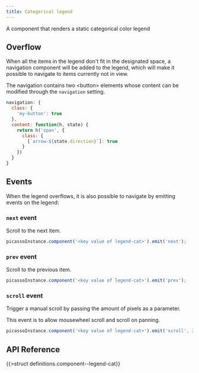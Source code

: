 ```yaml
---
title: Categorical legend
---
```


A component that renders a static categorical color legend

## Overflow

When all the items in the legend don't fit in the designated space, a navigation component will be added to the legend, which will make it possible to navigate to items currently not in view.

The navigation contains two &lt;button&gt; elements whose content can be modified through the `navigation` setting.

```js
navigation: {
  class: {
    'my-button': true
  },
  content: function(h, state) {
    return h('span', {
      class: {
        [`arrow-${state.direction}`]: true
      }
    })
  }
}
```

## Events

When the legend overflows, it is also possible to navigate by emitting events on the legend:

### `next` event

Scroll to the next item.

```js
picassoInstance.component('<key value of legend-cat>').emit('next');
```

### `prev` event

Scroll to the previous item.

```js
picassoInstance.component('<key value of legend-cat>').emit('prev');
```

### `scroll` event

Trigger a manual scroll by passing the amount of pixels as a parameter.

This event is to allow mousewheel scroll and scroll on panning.

```js
picassoInstance.component('<key value of legend-cat>').emit('scroll', 20);
```

## API Reference

{{>struct definitions.component--legend-cat}}
